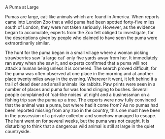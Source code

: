 A Puma at Large

Pumas are large, cat-like animals which are found in America. When reports came into London Zoo that a wild puma had been spotted forty-five miles south of London, they were not taken seriously. However, as the evidence began to accumulate, experts from the Zoo felt obliged to investigate, for the descriptions given by people who claimed to have seen the puma were extraordinarily similar.

The hunt for the puma began in a small village where a woman picking strawberries saw 'a large cat' only five yards away from her. It immediately ran away when she saw it, and experts confirmed that a puma will not attack a human being unless it is cornered. The search proved difficult, for the puma was often observed at one place in the morning and at another place twenty miles away in the evening. Wherever it went, it left behind it a trail of dead deer and small animals like rabbits. Paw prints were seen in a number of places and puma fur was found clinging to bushes. Several people complained of 'cat-like noises' at night and a businessman on a fishing trip saw the puma up a tree. The experts were now fully convinced that the animal was a puma, but where had it come from? As no pumas had been reported missing from any zoo in the country, this one must have been in the possession of a private collector and somehow managed to escape. The hunt went on for several weeks, but the puma was not caught. It is disturbing to think that a dangerous wild animal is still at large in the quiet countryside.